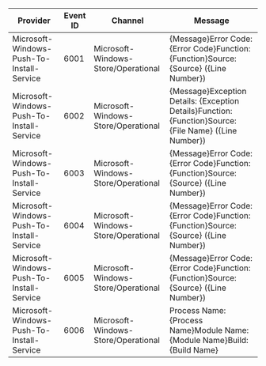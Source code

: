 Provider                                   |  Event ID  |  Channel                              |  Message
-------------------------------------------|------------|---------------------------------------|--------------------------------------------------------------------------------------------------------
Microsoft-Windows-Push-To-Install-Service  |  6001      |  Microsoft-Windows-Store/Operational  |  {Message}Error Code: {Error Code}Function: {Function}Source: {Source} ({Line Number})
Microsoft-Windows-Push-To-Install-Service  |  6002      |  Microsoft-Windows-Store/Operational  |  {Message}Exception Details: {Exception Details}Function: {Function}Source: {File Name} ({Line Number})
Microsoft-Windows-Push-To-Install-Service  |  6003      |  Microsoft-Windows-Store/Operational  |  {Message}Error Code: {Error Code}Function: {Function}Source: {Source} ({Line Number})
Microsoft-Windows-Push-To-Install-Service  |  6004      |  Microsoft-Windows-Store/Operational  |  {Message}Error Code: {Error Code}Function: {Function}Source: {Source} ({Line Number})
Microsoft-Windows-Push-To-Install-Service  |  6005      |  Microsoft-Windows-Store/Operational  |  {Message}Error Code: {Error Code}Function: {Function}Source: {Source} ({Line Number})
Microsoft-Windows-Push-To-Install-Service  |  6006      |  Microsoft-Windows-Store/Operational  |  Process Name: {Process Name}Module Name: {Module Name}Build: {Build Name}